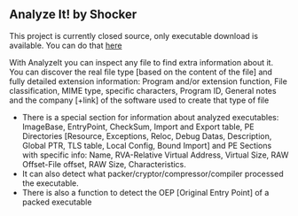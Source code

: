 ## Analyze It! by Shocker
This project is currently closed source, only executable download is available. You can do that [here](https://github.com/Shocker/soft_fileanalyzer_/releases)

With AnalyzeIt you can inspect any file to find extra information about it. You can discover the real file type [based on the content of the file] and fully detailed extension information: Program and/or extension function, File classification, MIME type, specific characters, Program ID, General notes and the company [+link] of the software used to create that type of file  
- There is a special section for information about analyzed executables: ImageBase, EntryPoint, CheckSum, Import and Export table, PE Directories [Resource, Exceptions, Reloc, Debug Datas, Description, Global PTR, TLS table, Local Config, Bound Import] and PE Sections with specific info: Name, RVA-Relative Virtual Address, Virtual Size, RAW Offset-File offset, RAW Size, Characteristics.
- It can also detect what packer/cryptor/compressor/compiler processed the executable.
- There is also a function to detect the OEP [Original Entry Point] of a packed executable
